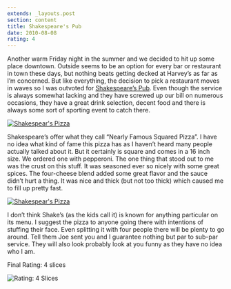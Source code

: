 ```yaml
---
extends: _layouts.post
section: content
title: Shakespeare's Pub
date: 2010-08-08
rating: 4
---
```


Another warm Friday night in the summer and we decided to hit up some place downtown. Outside seems to be an option for every bar or restaurant in town these days, but nothing beats getting decked at Harvey’s as far as I’m concerned. But like everything, the decision to pick a restaurant moves in waves so I was outvoted for [Shakespeare’s Pub](http://www.shakespearespub.com/). Even though the service is always somewhat lacking and they have screwed up our bill on numerous occasions, they have a great drink selection, decent food and there is always some sort of sporting event to catch there.

[![Shakespear's Pizza](http://farm5.static.flickr.com/4145/5199151330_d0fbb0062c.jpg)](http://www.flickr.com/photos/joefearnley/5199151330/ "Shakespear's Pizza by joefearnley, on Flickr")

Shakespeare’s offer what they call “Nearly Famous Squared Pizza”. I have no idea what kind of fame this pizza has as I haven’t heard many people actually talked about it. But it certainly is square and comes in a 16 inch size. We ordered one with pepperoni. The one thing that stood out to me was the crust on this stuff. It was seasoned ever so nicely with some great spices. The four-cheese blend added some great flavor and the sauce didn’t hurt a thing. It was nice and thick (but not too thick) which caused me to fill up pretty fast.

[![Shakespear's Pizza](http://farm6.static.flickr.com/5162/5198668225_308c255e51.jpg)](http://www.flickr.com/photos/joefearnley/5198668225/ "Shakespear's Pizza by joefearnley, on Flickr")

I don’t think Shake’s (as the kids call it) is known for anything particular on its menu. I suggest the pizza to anyone going there with intentions of stuffing their face. Even splitting it with four people there will be plenty to go around. Tell them Joe sent you and I guarantee nothing but par to sub-par service. They will also look probably look at you funny as they have no idea who I am.

Final Rating: 4 slices

![Rating: 4 Slices](/assets/img/pizza4_sm.jpg)